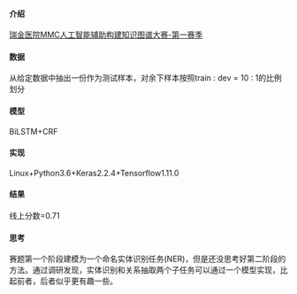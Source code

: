 
#### 介绍

[瑞金医院MMC人工智能辅助构建知识图谱大赛-第一赛季](https://tianchi.aliyun.com/competition/introduction.htm?spm=5176.100066.0.0.55d733afYIca7m&raceId=231687)

#### 数据

从给定数据中抽出一份作为测试样本，对余下样本按照train : dev = 10 : 1的比例划分

#### 模型

BiLSTM+CRF

#### 实现

Linux+Python3.6+Keras2.2.4+Tensorflow1.11.0 

#### 结果

线上分数=0.71


#### 思考

赛题第一个阶段建模为一个命名实体识别任务(NER)，但是还没思考好第二阶段的方法。通过调研发现，实体识别和关系抽取两个子任务可以通过一个模型实现，比起前者，后者似乎更有趣一些。






